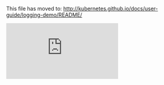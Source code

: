 <!-- BEGIN MUNGE: UNVERSIONED_WARNING -->


<!-- END MUNGE: UNVERSIONED_WARNING -->

This file has moved to: http://kubernetes.github.io/docs/user-guide/logging-demo/README/




<!-- BEGIN MUNGE: IS_VERSIONED -->
<!-- TAG IS_VERSIONED -->
<!-- END MUNGE: IS_VERSIONED -->


<!-- BEGIN MUNGE: GENERATED_ANALYTICS -->
[![Analytics](https://kubernetes-site.appspot.com/UA-36037335-10/GitHub/docs/user-guide/logging-demo/README.md?pixel)]()
<!-- END MUNGE: GENERATED_ANALYTICS -->
